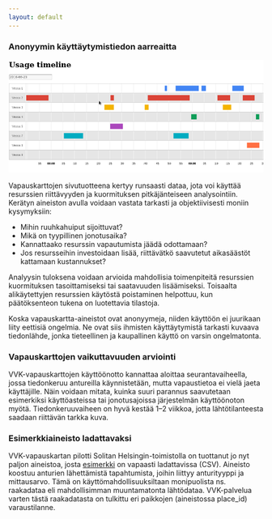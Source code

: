 ```yaml
---
layout: default
---
```


### Anonyymin käyttäytymistiedon aarreaitta

![käytön aikajanoja](images/aikajanat.png)

Vapauskarttojen sivutuotteena kertyy runsaasti dataa, jota voi käyttää
resurssien riittävyyden ja kuormituksen pitkäjänteiseen analysointiin.
Kerätyn aineiston avulla voidaan vastata tarkasti ja objektiivisesti
moniin kysymyksiin:

* Mihin ruuhkahuiput sijoittuvat?
* Mikä on tyypillinen jonotusaika?
* Kannattaako resurssin vapautumista jäädä odottamaan?
* Jos resursseihin investoidaan lisää, riittävätkö saavutetut
  aikasäästöt kattamaan kustannukset?

Analyysin tuloksena voidaan arvioida mahdollisia toimenpiteitä
resurssien kuormituksen tasoittamiseksi tai saatavuuden lisäämiseksi.
Toisaalta alikäytettyjen resurssien käytöstä poistaminen helpottuu, kun
päätöksenteon tukena on luotettavia tilastoja.

Koska vapauskartta-aineistot ovat anonyymeja, niiden käyttöön ei
juurikaan liity eettisiä ongelmia.  Ne ovat siis ihmisten käyttäytymistä
tarkasti kuvaava tiedonlähde, jonka tieteellinen ja kaupallinen käyttö
on varsin ongelmatonta.

### Vapauskarttojen vaikuttavuuden arviointi

VVK-vapauskarttojen käyttöönotto kannattaa aloittaa seurantavaiheella,
jossa tiedonkeruu antureilla käynnistetään, mutta vapaustietoa ei vielä
jaeta käyttäjille. Näin voidaan mitata, kuinka suuri parannus
saavutetaan esimerkiksi käyttöasteissa tai jonotusajoissa järjestelmän
käyttöönoton myötä. Tiedonkeruuvaiheen on hyvä kestää 1–2 viikkoa, jotta
lähtötilanteesta saadaan riittävän tarkka kuva.

### Esimerkkiaineisto ladattavaksi

VVK-vapauskartan pilotti Solitan Helsingin-toimistolla on tuottanut jo
nyt paljon aineistoa, josta [esimerkki](toilets.csv) on vapaasti
ladattavissa (CSV).  Aineisto koostuu anturien lähettämistä
tapahtumista, joihin liittyy anturityyppi ja mittausarvo.  Tämä on
käyttömahdollisuuksiltaan monipuolista ns. raakadataa eli mahdollisimman
muuntamatonta lähtödataa.  VVK-palvelua varten tästä raakadatasta on
tulkittu eri paikkojen (aineistossa place_id) varaustilanne.

